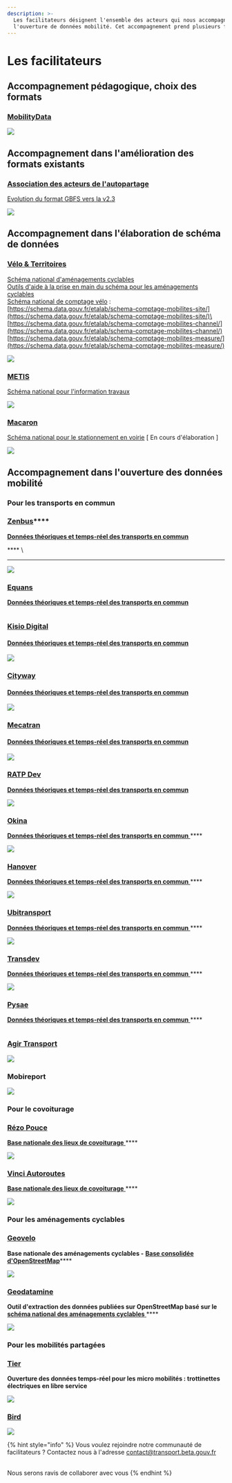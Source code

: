 ```yaml
---
description: >-
  Les facilitateurs désignent l'ensemble des acteurs qui nous accompagne dans
  l'ouverture de données mobilité. Cet accompagnement prend plusieurs formes.
---
```


# Les facilitateurs

## Accompagnement pédagogique, choix des formats

### [MobilityData](https://mobilitydata.org/)

![](../.gitbook/assets/mobilitydata-1-.png)

## Accompagnement dans l'amélioration des formats existants

### [Association des acteurs de l'autopartage ](https://asso-autopartage.fr/about.html)

[ ](https://docs.google.com/document/d/1bgNsiTcTfjKxG6khGq0ro0x-vEaToihp0\_t-krGyj1o/edit)[Evolution du format GBFS vers la v2.3](https://github.com/NABSA/gbfs/blob/v2.3/gbfs.md)

![](<../.gitbook/assets/Logos Transport.data.gouv.fr Facilitateursréutilisateurs.png>)

## Accompagnement dans l'élaboration de schéma de données&#x20;

### [Vélo & Territoires ](https://www.velo-territoires.org/)

[Schéma national d'aménagements cyclables ](https://schema.data.gouv.fr/etalab/schema-amenagements-cyclables/latest.html)\
[Outils d'aide à la prise en main du schéma pour les aménagements cyclables ](https://github.com/etalab/amenagements-cyclables/tree/master/tools)\
[Schéma national de comptage vélo](https://docs.google.com/spreadsheets/d/18aAUucg5FGlvXug\_bynrY7Kr\_dMGUS6Z85xsJohhnLE/edit#gid=258782490) : [https://schema.data.gouv.fr/etalab/schema-comptage-mobilites-site/](https://schema.data.gouv.fr/etalab/schema-comptage-mobilites-site/)\
[https://schema.data.gouv.fr/etalab/schema-comptage-mobilites-channel/](https://schema.data.gouv.fr/etalab/schema-comptage-mobilites-channel/) \
[https://schema.data.gouv.fr/etalab/schema-comptage-mobilites-measure/](https://schema.data.gouv.fr/etalab/schema-comptage-mobilites-measure/)



![](<../.gitbook/assets/image-3-1- (1).png>)

### [METIS](https://www.metis-reseaux.fr/services)

[Schéma national pour l'information travaux](https://schema.data.gouv.fr/metis-reseaux/infos-travaux/latest.html)

![](../.gitbook/assets/sans-titre.png)



### [Macaron](https://macaron.ai/)

[Schéma national pour le stationnement en voirie](https://github.com/macaron-ai/onstreet-parking-schema) \[ En cours d'élaboration ]

![](../.gitbook/assets/sans-titre-1-.png)

## Accompagnement dans l'ouverture des données mobilité

### Pour les transports en commun

### [**Zenbus**](https://zenbus.fr/)****

****[**Données théoriques et temps-réel des transports en commun**](https://transport.data.gouv.fr/datasets?type=public-transit\&filter=has\_realtime)****

&#x20;**** \
****

![](<../.gitbook/assets/image-4-1- (1).png>)



### [Equans](https://www.equans.fr/nos-solutions/transport/digitalisation-des-transports)

****[**Données théoriques et temps-réel des transports en commun**](https://transport.data.gouv.fr/datasets?type=public-transit\&filter=has\_realtime)****

<figure><img src="../.gitbook/assets/image (1).png" alt=""><figcaption></figcaption></figure>

### [Kisio Digital ](https://kisio.com/metiers/solutions-digitales/)

#### [Données théoriques et temps-réel des transports en commun](https://transport.data.gouv.fr/datasets?type=public-transit\&filter=has\_realtime)

![](<../.gitbook/assets/kisio\_digital (2).png>)

### [Cityway](https://www.cityway.fr/)

#### [Données théoriques et temps-réel des transports en commun](https://transport.data.gouv.fr/datasets?type=public-transit\&filter=has\_realtime)

![](<../.gitbook/assets/image-5- (1).png>)



### [Mecatran](https://www.mecatran.com/fr/)

#### [Données théoriques et temps-réel des transports en commun](https://transport.data.gouv.fr/datasets?type=public-transit\&filter=has\_realtime)

![](<../.gitbook/assets/image (95).png>)

### [RATP Dev](https://www.ratpdev.com/)

****[**Données théoriques et temps-réel des transports en commun** ](https://transport.data.gouv.fr/datasets?type=public-transit\&filter=has\_realtime)****

![](<../.gitbook/assets/ratp\_dev\_logo\_-01-1- (1).jpg>)

### [Okina ](https://www.okina.fr/)

[**Données théoriques et temps-réel des transports en commun** ](https://transport.data.gouv.fr/datasets?type=public-transit\&filter=has\_realtime)****

![](../.gitbook/assets/logo-okina-ok-600-4-.png)

### [Hanover](https://www.hanoverdisplays.com/?lang=fr)

[**Données théoriques et temps-réel des transports en commun** ](https://transport.data.gouv.fr/datasets?type=public-transit\&filter=has\_realtime)****

![](../.gitbook/assets/hanover\_master-lockup\_artwork-rgb-2-1-.jpg)

### [Ubitransport ](https://www.ubitransport.com/)

[**Données théoriques et temps-réel des transports en commun** ](https://transport.data.gouv.fr/datasets?type=public-transit\&filter=has\_realtime)****

![](<../.gitbook/assets/logo-ubitransport-hauteur (1).jpg>)

### [Transdev ](https://www.transdev.com/fr/)

[**Données théoriques et temps-réel des transports en commun** ](https://transport.data.gouv.fr/datasets?type=public-transit\&filter=has\_realtime)****

![](<../.gitbook/assets/Logos Transport.data.gouv.fr Facilitateursréutilisateurs (1).png>)

### [Pysae](https://web.pysae.com/)

[**Données théoriques et temps-réel des transports en commun** ](https://transport.data.gouv.fr/datasets?type=public-transit\&filter=has\_realtime)****

<figure><img src="../.gitbook/assets/Logo Pysae (1).png" alt=""><figcaption></figcaption></figure>

### [Agir Transport ](https://www.agir-transport.org/)

![](<../.gitbook/assets/Logos Transport.data.gouv.fr Facilitateursréutilisateurs.png>)

### Mobireport&#x20;

![](<../.gitbook/assets/logo-dark (1).png>)

### Pour le covoiturage

### [Rézo Pouce](https://www.rezopouce.fr/)

&#x20;[**Base nationale des lieux de covoiturage** ](https://transport.data.gouv.fr/datasets/base-nationale-des-lieux-de-covoiturage/)****

![](<../.gitbook/assets/telechargement-1- (2).png>)



### [Vinci Autoroutes ](https://www.vinci-autoroutes.com/fr)

&#x20;[**Base nationale des lieux de covoiturage** ](https://transport.data.gouv.fr/datasets/base-nationale-des-lieux-de-covoiturage/)****

![](../.gitbook/assets/vauto\_log\_cq-1-1-.jpg)

### Pour les aménagements cyclables&#x20;

### [Geovelo](https://www.geovelo.fr/)

**Base nationale des aménagements cyclables -** [**Base consolidée d'OpenStreetMap**](https://transport.data.gouv.fr/datasets/amenagements-cyclables-france-metropolitaine/)****

![](<../.gitbook/assets/logo-vert-1-1- (1).png>)

### [Geodatamine ](https://geodatamine.fr/)

**Outil d'extraction des données publiées sur OpenStreetMap basé sur le** [**schéma national des aménagements cyclables** ](https://schema.data.gouv.fr/etalab/schema-amenagements-cyclables/latest.html)****

![](../.gitbook/assets/geodatamine\_title-1-.png)

### Pour les mobilités partagées&#x20;

### [Tier ](https://www.tier.app/fr/)

**Ouverture des données temps-réel pour les micro mobilités : trottinettes électriques en libre service**&#x20;

![](../.gitbook/assets/tier-logo-blue-rgb-2-.png)

### [Bird ](https://transport.data.gouv.fr/datasets?q=bird)

![](../.gitbook/assets/Bird.png)



{% hint style="info" %}
Vous voulez rejoindre notre communauté de facilitateurs ? Contactez nous à l'adresse  [contact@transport.beta.gouv.fr](mailto:contact@transport.beta.gouv.fr)

\
Nous serons ravis de collaborer avec vous
{% endhint %}
